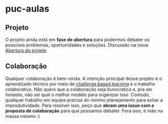 # puc-aulas

## Projeto
O projeto ainda está em **fase de abertura** para podermos debater os possíveis problemas, oportunidades e soluções. Discussão na issue [Abertura do projeto](https://github.com/rodrigovcortezi/puc-aulas/issues/1)

## Colaboração

Qualquer colaboração é bem-vinda. A intenção principal desse projeto é o aprendizado técnico por meio de [challenge based learning](https://pt.wikipedia.org/wiki/Challenge_Based_Learning) e o trabalho colaborativo. Não quero que a colaboração seja burocratica e, pra ser honesto, não sei qual o melhor modelo para organizar isso. Contudo, qualquer trabalho em equipe precisa do mínimo planejamento para evitar a improdutividade. Para resolver isso, peço que **abram uma issue com a proposta de colabaração** para que possamos debater. Fora isso, é mão na massa mesmo :)
